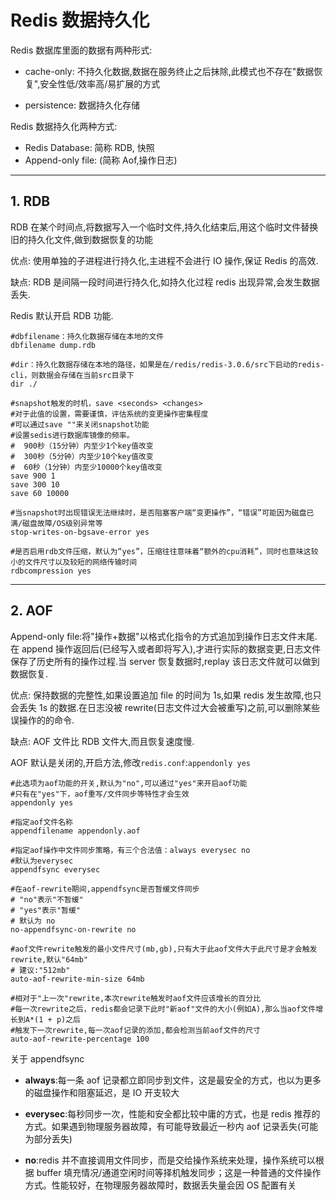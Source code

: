 # Redis 数据持久化

Redis 数据库里面的数据有两种形式:

- cache-only: 不持久化数据,数据在服务终止之后抹除,此模式也不存在"数据恢复",安全性低/效率高/易扩展的方式

- persistence: 数据持久化存储

Redis 数据持久化两种方式:

- Redis Database: 简称 RDB, 快照
- Append-only file: (简称 Aof,操作日志)

---

## 1. RDB

RDB 在某个时间点,将数据写入一个临时文件,持久化结束后,用这个临时文件替换旧的持久化文件,做到数据恢复的功能

优点: 使用单独的子进程进行持久化,主进程不会进行 IO 操作,保证 Redis 的高效.

缺点: RDB 是间隔一段时间进行持久化,如持久化过程 redis 出现异常,会发生数据丢失.

Redis 默认开启 RDB 功能.

```shell
#dbfilename：持久化数据存储在本地的文件
dbfilename dump.rdb

#dir：持久化数据存储在本地的路径，如果是在/redis/redis-3.0.6/src下启动的redis-cli，则数据会存储在当前src目录下
dir ./

#snapshot触发的时机，save <seconds> <changes>
#对于此值的设置，需要谨慎，评估系统的变更操作密集程度
#可以通过save ""来关闭snapshot功能
#设置sedis进行数据库镜像的频率。
#  900秒（15分钟）内至少1个key值改变
#  300秒（5分钟）内至少10个key值改变
#  60秒（1分钟）内至少10000个key值改变
save 900 1
save 300 10
save 60 10000

#当snapshot时出现错误无法继续时，是否阻塞客户端“变更操作”，“错误”可能因为磁盘已满/磁盘故障/OS级别异常等
stop-writes-on-bgsave-error yes

#是否启用rdb文件压缩，默认为“yes”，压缩往往意味着“额外的cpu消耗”，同时也意味这较小的文件尺寸以及较短的网络传输时间
rdbcompression yes
```

---

## 2. AOF

Append-only file:将"操作+数据"以格式化指令的方式追加到操作日志文件末尾.在 append 操作返回后(已经写入或者即将写入),才进行实际的数据变更,日志文件保存了历史所有的操作过程.当 server 恢复数据时,replay 该日志文件就可以做到数据恢复.

优点: 保持数据的完整性,如果设置追加 file 的时间为 1s,如果 redis 发生故障,也只会丢失 1s 的数据.在日志没被 rewrite(日志文件过大会被重写)之前,可以删除某些误操作的的命令.

缺点: AOF 文件比 RDB 文件大,而且恢复速度慢.

AOF 默认是关闭的,开启方法,修改`redis.conf`:`appendonly yes`

```shell
#此选项为aof功能的开关,默认为"no",可以通过"yes"来开启aof功能
#只有在"yes"下，aof重写/文件同步等特性才会生效
appendonly yes

#指定aof文件名称
appendfilename appendonly.aof

#指定aof操作中文件同步策略，有三个合法值：always everysec no
#默认为everysec
appendfsync everysec

#在aof-rewrite期间,appendfsync是否暂缓文件同步
# "no"表示"不暂缓"
# "yes"表示"暂缓"
# 默认为 no
no-appendfsync-on-rewrite no

#aof文件rewrite触发的最小文件尺寸(mb,gb),只有大于此aof文件大于此尺寸是才会触发rewrite,默认"64mb"
# 建议:"512mb"
auto-aof-rewrite-min-size 64mb

#相对于"上一次"rewrite,本次rewrite触发时aof文件应该增长的百分比
#每一次rewrite之后，redis都会记录下此时"新aof"文件的大小(例如A),那么当aof文件增长到A*(1 + p)之后
#触发下一次rewrite,每一次aof记录的添加,都会检测当前aof文件的尺寸
auto-aof-rewrite-percentage 100
```

关于 appendfsync

- **always**:每一条 aof 记录都立即同步到文件，这是最安全的方式，也以为更多的磁盘操作和阻塞延迟，是 IO 开支较大

- **everysec**:每秒同步一次，性能和安全都比较中庸的方式，也是 redis 推荐的方式。如果遇到物理服务器故障，有可能导致最近一秒内 aof 记录丢失(可能为部分丢失)

- **no**:redis 并不直接调用文件同步，而是交给操作系统来处理，操作系统可以根据 buffer 填充情况/通道空闲时间等择机触发同步；这是一种普通的文件操作方式。性能较好，在物理服务器故障时，数据丢失量会因 OS 配置有关
